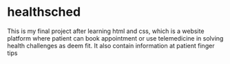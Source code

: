 # healthsched
This is my final project after learning html and css, which is a website platform where patient can book appointment or use telemedicine in solving health challenges as deem fit. It also contain information at patient finger tips
